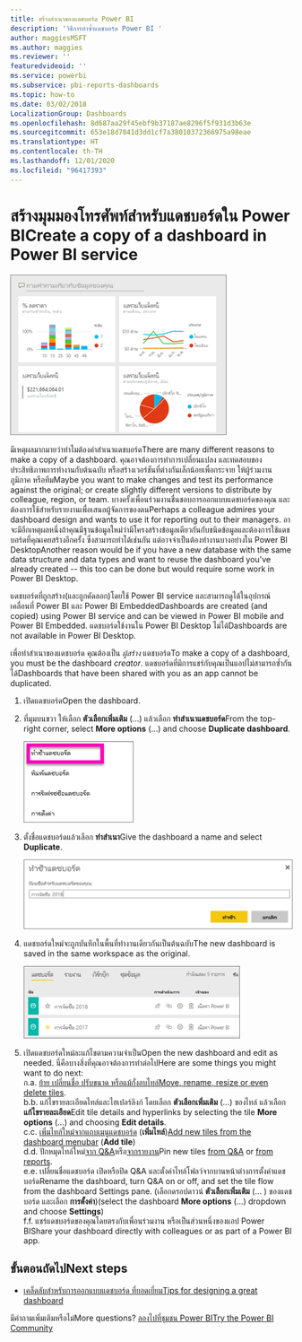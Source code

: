 ```yaml
---
title: สร้างสำเนาของแดชบอร์ด Power BI
description: 'วิธีการทำซ้ำแดชบอร์ด Power BI '
author: maggiesMSFT
ms.author: maggies
ms.reviewer: ''
featuredvideoid: ''
ms.service: powerbi
ms.subservice: pbi-reports-dashboards
ms.topic: how-to
ms.date: 03/02/2018
LocalizationGroup: Dashboards
ms.openlocfilehash: 8d687aa29f45ebf9b37187ae8296f5f931d3b63e
ms.sourcegitcommit: 653e18d7041d3dd1cf7a38010372366975a98eae
ms.translationtype: HT
ms.contentlocale: th-TH
ms.lasthandoff: 12/01/2020
ms.locfileid: "96417393"
---
```

# <a name="create-a-copy-of-a-dashboard-in-power-bi-service"></a><span data-ttu-id="cff8a-103">สร้างมุมมองโทรศัพท์สำหรับแดชบอร์ดใน Power BI</span><span class="sxs-lookup"><span data-stu-id="cff8a-103">Create a copy of a dashboard in Power BI service</span></span>
![แดชบอร์ด](media/service-dashboard-copy/power-bi-dashboard.png)

 <span data-ttu-id="cff8a-105">มีเหตุผลมากมายว่าทำไมต้องคำสำเนาแดชบอร์ด</span><span class="sxs-lookup"><span data-stu-id="cff8a-105">There are many different reasons to make a copy of a dashboard.</span></span> <span data-ttu-id="cff8a-106">คุณอาจต้องการทำการเปลี่ยนแปลง และทดสอบของประสิทธิภาพการทำงานกับต้นฉบับ หรือสร้างเวอร์ชันที่ต่างกันเล็กน้อยเพื่อกระจาย ให้ผู้ร่วมงาน ภูมิภาค หรือทีม</span><span class="sxs-lookup"><span data-stu-id="cff8a-106">Maybe you want to make changes and test its performance against the original; or create slightly different versions to distribute by colleague, region, or team.</span></span> <span data-ttu-id="cff8a-107">บางครั้งเพื่อนร่วมงานชื่นชอบการออกแบบแดชบอร์ดของคุณ และต้องการใช้สำหรับรายงานเพื่อเสนอผู้จัดการของตน</span><span class="sxs-lookup"><span data-stu-id="cff8a-107">Perhaps a colleague admires your dashboard design and wants to use it for reporting out to their managers.</span></span> <span data-ttu-id="cff8a-108">อาจะมีอีกเหตุผลหนึ่งถ้าคุณมีฐานข้อมูลใหม่ว่ามีโครงสร้างข้อมูลเดียวกันกับชนิดข้อมูลและต้องการใช้แดชบอร์ดที่คุณเคยสร้างอีกครั้ง ซึ่งสามารถทำได้เช่นกัน แต่อาจจำเป็นต้องทำงานบางอย่างใน Power BI Desktop</span><span class="sxs-lookup"><span data-stu-id="cff8a-108">Another reason would be if you have a new database with the same data structure and data types and want to reuse the dashboard you've already created -- this too can be done but would require some work in Power BI Desktop.</span></span> 

<span data-ttu-id="cff8a-109">แดชบอร์ดที่ถูกสร้าง(และถูกคัดลอก)โดยใช้ Power BI service และสามารถดูได้ในอุปกรณ์เคลื่อนที่ Power BI และ Power BI Embedded</span><span class="sxs-lookup"><span data-stu-id="cff8a-109">Dashboards are created (and copied) using Power BI service and can be viewed in Power BI mobile and Power BI Embedded.</span></span>  <span data-ttu-id="cff8a-110">แดชบอร์ดใช้งานใน Power BI Desktop ไม่ได้</span><span class="sxs-lookup"><span data-stu-id="cff8a-110">Dashboards are not available in Power BI Desktop.</span></span> 

<span data-ttu-id="cff8a-111">เพื่อทำสำเนาของแดชบอร์ด คุณต้องเป็น *ผู้สร้าง* แดชบอร์ด</span><span class="sxs-lookup"><span data-stu-id="cff8a-111">To make a copy of a dashboard, you must be the dashboard *creator*.</span></span> <span data-ttu-id="cff8a-112">แดชบอร์ดที่มีการแชร์กับคุณเป็นแอปไม่สามารถซ้ำกันได้</span><span class="sxs-lookup"><span data-stu-id="cff8a-112">Dashboards that have been shared with you as an app cannot be duplicated.</span></span>

1. <span data-ttu-id="cff8a-113">เปิดแดชบอร์ด</span><span class="sxs-lookup"><span data-stu-id="cff8a-113">Open the dashboard.</span></span>
2. <span data-ttu-id="cff8a-114">ที่มุมบนขวา ให้เลือก **ตัวเลือกเพิ่มเติม** (...) แล้วเลือก **ทำสำเนาแดชบอร์ด**</span><span class="sxs-lookup"><span data-stu-id="cff8a-114">From the top-right corner, select **More options** (...) and choose **Duplicate dashboard**.</span></span>
   
   ![เมนูจุดไข่ปลา](media/service-dashboard-copy/power-bi-dulicate.png)
3. <span data-ttu-id="cff8a-116">ตั้งชื่อแดชบอร์ดแล้วเลือก **ทำสำเนา**</span><span class="sxs-lookup"><span data-stu-id="cff8a-116">Give the dashboard a name and select **Duplicate**.</span></span> 
   
   ![กล่องโต้ตอบทำซ้ำแดชบอร์ด](media/service-dashboard-copy/power-bi-name.png)
4. <span data-ttu-id="cff8a-118">แดชบอร์ดใหม่จะถูกบันทึกในพื้นที่ทำงานเดียวกันเป็นต้นฉบับ</span><span class="sxs-lookup"><span data-stu-id="cff8a-118">The new dashboard is saved in the same workspace as the original.</span></span> 
   
   ![แถบแดชบอร์ด](media/service-dashboard-copy/power-bi-copied.png)

5.    <span data-ttu-id="cff8a-120">เปิดแดชบอร์ดใหม่ละแก้ไขตามความจำเป็น</span><span class="sxs-lookup"><span data-stu-id="cff8a-120">Open the new dashboard and edit as needed.</span></span> <span data-ttu-id="cff8a-121">นี่คือบางสิ่งที่คุณอาจต้องการทำต่อไป</span><span class="sxs-lookup"><span data-stu-id="cff8a-121">Here are some things you might want to do next:</span></span>    
    <span data-ttu-id="cff8a-122">ก.</span><span class="sxs-lookup"><span data-stu-id="cff8a-122">a.</span></span> <span data-ttu-id="cff8a-123">[ย้าย เปลี่ยนชื่อ ปรับขนาด หรือแม้กั่งลบไทล์](service-dashboard-edit-tile.md)</span><span class="sxs-lookup"><span data-stu-id="cff8a-123">[Move, rename, resize or even delete tiles](service-dashboard-edit-tile.md).</span></span>  
    <span data-ttu-id="cff8a-124">b.</span><span class="sxs-lookup"><span data-stu-id="cff8a-124">b.</span></span> <span data-ttu-id="cff8a-125">แก้ไขรายละเอียดไทล์และไฮเปอร์ลิงก์ โดยเลือก **ตัวเลือกเพิ่มเติม** (...) ของไทล์ แล้วเลือก **แก้ไขรายละเอียด**</span><span class="sxs-lookup"><span data-stu-id="cff8a-125">Edit tile details and hyperlinks by selecting the tile **More options** (...) and choosing **Edit details**.</span></span>  
    <span data-ttu-id="cff8a-126">c.</span><span class="sxs-lookup"><span data-stu-id="cff8a-126">c.</span></span> <span data-ttu-id="cff8a-127">[เพิ่มไทล์ใหม่จากแถบเมนูแดชบอร์ด](service-dashboard-add-widget.md) (**เพิ่มไทล์**)</span><span class="sxs-lookup"><span data-stu-id="cff8a-127">[Add new tiles from the dashboard menubar](service-dashboard-add-widget.md) (**Add tile**)</span></span>  
    <span data-ttu-id="cff8a-128">d.</span><span class="sxs-lookup"><span data-stu-id="cff8a-128">d.</span></span> <span data-ttu-id="cff8a-129">ปักหมุดไทล์ใหม่[จาก Q&A](service-dashboard-pin-tile-from-q-and-a.md)หรือ[จากรายงาน](service-dashboard-pin-tile-from-report.md)</span><span class="sxs-lookup"><span data-stu-id="cff8a-129">Pin new tiles [from Q&A](service-dashboard-pin-tile-from-q-and-a.md) or [from reports](service-dashboard-pin-tile-from-report.md).</span></span>  
    <span data-ttu-id="cff8a-130">e.</span><span class="sxs-lookup"><span data-stu-id="cff8a-130">e.</span></span> <span data-ttu-id="cff8a-131">เปลี่ยนชื่อแดชบอร์ด เปิดหรือปิด Q&A และตั้งค่าไทล์โฟลว์จากบานหน้าต่างการตั้งค่าแดชบอร์ด</span><span class="sxs-lookup"><span data-stu-id="cff8a-131">Rename the dashboard, turn Q&A on or off, and set the tile flow from the dashboard Settings pane.</span></span>  <span data-ttu-id="cff8a-132">(เลือกดรอปดาวน์ **ตัวเลือกเพิ่มเติม** (... ) ของแดชบอร์ด และเลือก **การตั้งค่า**)</span><span class="sxs-lookup"><span data-stu-id="cff8a-132">(select the dashboard **More options** (...) dropdown and choose **Settings**)</span></span>  
    <span data-ttu-id="cff8a-133">f.</span><span class="sxs-lookup"><span data-stu-id="cff8a-133">f.</span></span> <span data-ttu-id="cff8a-134">แชร์แดชบอร์ดของคุณโดยตรงกับเพื่อนร่วมงาน หรือเป็นส่วนหนึ่งของแอป Power BI</span><span class="sxs-lookup"><span data-stu-id="cff8a-134">Share your dashboard directly with colleagues or as part of a Power BI app.</span></span> 


## <a name="next-steps"></a><span data-ttu-id="cff8a-135">ขั้นตอนถัดไป</span><span class="sxs-lookup"><span data-stu-id="cff8a-135">Next steps</span></span>
* [<span data-ttu-id="cff8a-136">เคล็ดลับสำหรับการออกแบบแดชบอร์ด ที่ยอดเยี่ยม</span><span class="sxs-lookup"><span data-stu-id="cff8a-136">Tips for designing a great dashboard</span></span>](service-dashboards-design-tips.md) 

<span data-ttu-id="cff8a-137">มีคำถามเพิ่มเติมหรือไม่</span><span class="sxs-lookup"><span data-stu-id="cff8a-137">More questions?</span></span> [<span data-ttu-id="cff8a-138">ลองไปที่ชุมชน Power BI</span><span class="sxs-lookup"><span data-stu-id="cff8a-138">Try the Power BI Community</span></span>](https://community.powerbi.com/)

